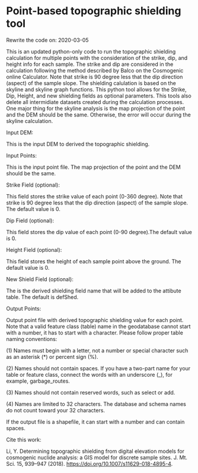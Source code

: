 # Point-based topographic shielding tool

Rewrite the code on: 2020-03-05

This is an updated python-only code to run the topographic shielding calculation for multiple points with the consideration of the strike, dip, and height info for each sample. The strike and dip are considered in the calculation following the method described by Balco on the Cosmogenic online Calculator. Note that strike is 90 degree less that the dip direction (aspect) of the sample slope. The shielding calulation is based on the skyline and skyline graph functions. This python tool allows for the Strike, Dip, Height, and new shielding fields as optional parameters. This tools also delete all intermidiate datasets created during the calculation processes. One major thing for the skyline analysis is the map projection of the point and the DEM should be the same. Otherwise, the error will occur during the skyline calculation. 


Input DEM:

This is the input DEM to derived the topographic shielding.


Input Points:

This is the input point file. The map projection of the point and the DEM should be the same.


Strike Field (optional):

This field stores the strike value of each point (0-360 degree). Note that strike is 90 degree less that the dip direction (aspect) of the sample slope. The default value is 0.


Dip Field (optional):

This field stores the dip value of each point (0-90 degree).The default value is 0.


Height Field (optional):

This field stores the height of each sample point above the ground. The default value is 0.


New Shield Field (optional):

The is the derived shielding field name that will be added to the attibute table. The default is defShed.


Output Points:

Output point file with derived topographic shielding value for each point. Note that a valid feature class (table) name in the geodatabase cannot start with a number, it has to start with a character. Please follow proper table naming conventions: 

(1) Names must begin with a letter, not a number or special character such as an asterisk (*) or percent sign (%). 

(2) Names should not contain spaces. If you have a two-part name for your table or feature class, connect the words with an underscore (_), for example, garbage_routes. 

(3) Names should not contain reserved words, such as select or add. 

(4) Names are limited to 32 characters. The database and schema names do not count toward your 32 characters.

If the output file is a shapefile, it can start with a number and can contain spaces.


Cite this work:

Li, Y. Determining topographic shielding from digital elevation models for cosmogenic nuclide analysis: a GIS model for discrete sample sites. J. Mt. Sci. 15, 939–947 (2018). https://doi.org/10.1007/s11629-018-4895-4.
